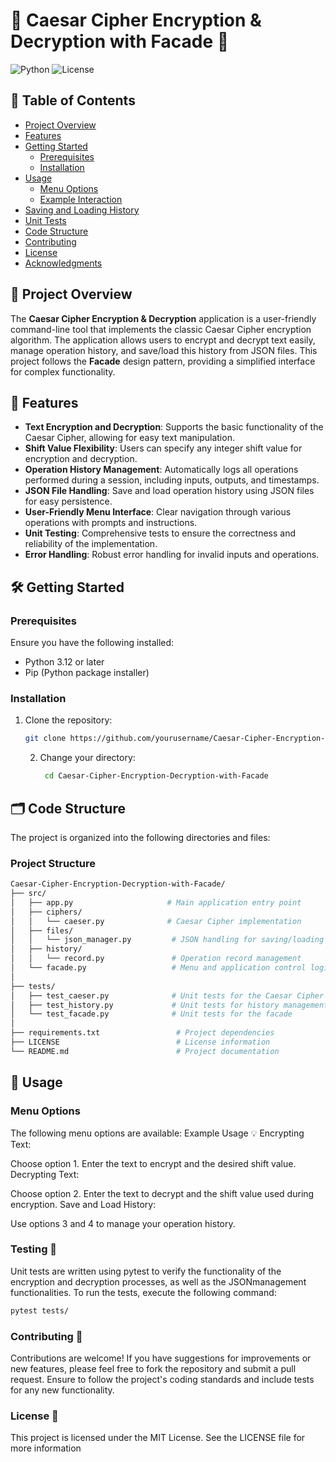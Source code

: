 # 🎉 Caesar Cipher Encryption & Decryption with Facade 🔐

![Python](https://img.shields.io/badge/Python-3.12-blue)
![License](https://img.shields.io/badge/License-MIT-green)

## 📖 Table of Contents
- [Project Overview](#project-overview)
- [Features](#features)
- [Getting Started](#getting-started)
  - [Prerequisites](#prerequisites)
  - [Installation](#installation)
- [Usage](#usage)
  - [Menu Options](#menu-options)
  - [Example Interaction](#example-interaction)
- [Saving and Loading History](#saving-and-loading-history)
- [Unit Tests](#unit-tests)
- [Code Structure](#code-structure)
- [Contributing](#contributing)
- [License](#license)
- [Acknowledgments](#acknowledgments)

## 🚀 Project Overview
The **Caesar Cipher Encryption & Decryption** application is a user-friendly command-line tool that implements the classic Caesar Cipher encryption algorithm. The application allows users to encrypt and decrypt text easily, manage operation history, and save/load this history from JSON files. This project follows the **Facade** design pattern, providing a simplified interface for complex functionality.

## 🌟 Features
- **Text Encryption and Decryption**: Supports the basic functionality of the Caesar Cipher, allowing for easy text manipulation.
- **Shift Value Flexibility**: Users can specify any integer shift value for encryption and decryption.
- **Operation History Management**: Automatically logs all operations performed during a session, including inputs, outputs, and timestamps.
- **JSON File Handling**: Save and load operation history using JSON files for easy persistence.
- **User-Friendly Menu Interface**: Clear navigation through various operations with prompts and instructions.
- **Unit Testing**: Comprehensive tests to ensure the correctness and reliability of the implementation.
- **Error Handling**: Robust error handling for invalid inputs and operations.

## 🛠️ Getting Started

### Prerequisites
Ensure you have the following installed:
- Python 3.12 or later
- Pip (Python package installer)

### Installation
1. Clone the repository:
   ```bash
   git clone https://github.com/yourusername/Caesar-Cipher-Encryption-Decryption-with-Facade.git
   ```
   2. Change your directory:
      ```bash
       cd Caesar-Cipher-Encryption-Decryption-with-Facade
      ```
   
## 🗂️ Code Structure
The project is organized into the following directories and files:

### Project Structure
```bash
Caesar-Cipher-Encryption-Decryption-with-Facade/
├── src/
│   ├── app.py                     # Main application entry point
│   ├── ciphers/
│   │   └── caeser.py              # Caesar Cipher implementation
│   ├── files/
│   │   └── json_manager.py         # JSON handling for saving/loading history
│   ├── history/
│   │   └── record.py               # Operation record management
│   └── facade.py                   # Menu and application control logic
│
├── tests/
│   ├── test_caeser.py              # Unit tests for the Caesar Cipher
│   ├── test_history.py             # Unit tests for history management
│   └── test_facade.py              # Unit tests for the facade
│
├── requirements.txt                 # Project dependencies
├── LICENSE                          # License information
└── README.md                        # Project documentation
```

## 🧪 Usage

### Menu Options
The following menu options are available:
Example Usage 💡
Encrypting Text:

Choose option 1.
Enter the text to encrypt and the desired shift value.
Decrypting Text:

Choose option 2.
Enter the text to decrypt and the shift value used during encryption.
Save and Load History:

Use options 3 and 4 to manage your operation history.


### Testing 🧪
Unit tests are written using pytest to verify the functionality of the encryption and decryption processes, as well as the JSONmanagement functionalities. To run the tests, execute the following command:

```bash
pytest tests/
```

### Contributing 🤝
Contributions are welcome! If you have suggestions for improvements or new features, please feel free to fork the repository and submit a pull request. Ensure to follow the project's coding standards and include tests for any new functionality.

### License 📄
This project is licensed under the MIT License. See the LICENSE file for more information
